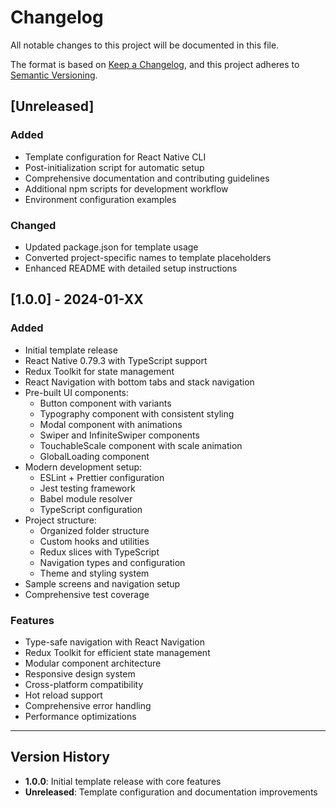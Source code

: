 # Changelog

All notable changes to this project will be documented in this file.

The format is based on [Keep a Changelog](https://keepachangelog.com/en/1.0.0/),
and this project adheres to [Semantic Versioning](https://semver.org/spec/v2.0.0.html).

## [Unreleased]

### Added

- Template configuration for React Native CLI
- Post-initialization script for automatic setup
- Comprehensive documentation and contributing guidelines
- Additional npm scripts for development workflow
- Environment configuration examples

### Changed

- Updated package.json for template usage
- Converted project-specific names to template placeholders
- Enhanced README with detailed setup instructions

## [1.0.0] - 2024-01-XX

### Added

- Initial template release
- React Native 0.79.3 with TypeScript support
- Redux Toolkit for state management
- React Navigation with bottom tabs and stack navigation
- Pre-built UI components:
  - Button component with variants
  - Typography component with consistent styling
  - Modal component with animations
  - Swiper and InfiniteSwiper components
  - TouchableScale component with scale animation
  - GlobalLoading component
- Modern development setup:
  - ESLint + Prettier configuration
  - Jest testing framework
  - Babel module resolver
  - TypeScript configuration
- Project structure:
  - Organized folder structure
  - Custom hooks and utilities
  - Redux slices with TypeScript
  - Navigation types and configuration
  - Theme and styling system
- Sample screens and navigation setup
- Comprehensive test coverage

### Features

- Type-safe navigation with React Navigation
- Redux Toolkit for efficient state management
- Modular component architecture
- Responsive design system
- Cross-platform compatibility
- Hot reload support
- Comprehensive error handling
- Performance optimizations

---

## Version History

- **1.0.0**: Initial template release with core features
- **Unreleased**: Template configuration and documentation improvements
